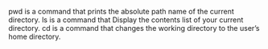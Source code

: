 pwd is a command that prints the absolute path name of the current directory.
ls is a command that Display the contents list of your current directory.
cd is a command that changes the working directory to the user’s home directory.
